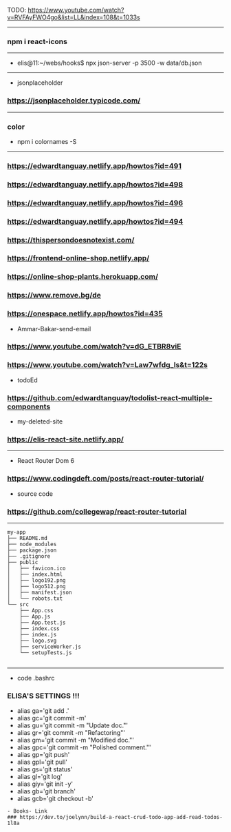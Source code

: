 TODO:
 https://www.youtube.com/watch?v=RVFAyFWO4go&list=LL&index=108&t=1033s

 ---

### npm i react-icons
---
- elis@11:~/webs/hooks$ npx json-server -p 3500 -w data/db.json
---
- jsonplaceholder
### https://jsonplaceholder.typicode.com/

---
### color
- npm i colornames -S

---
### https://edwardtanguay.netlify.app/howtos?id=491
### https://edwardtanguay.netlify.app/howtos?id=498
### https://edwardtanguay.netlify.app/howtos?id=496
### https://edwardtanguay.netlify.app/howtos?id=494
### https://thispersondoesnotexist.com/
### https://frontend-online-shop.netlify.app/
### https://online-shop-plants.herokuapp.com/
### https://www.remove.bg/de
### https://onespace.netlify.app/howtos?id=435
- Ammar-Bakar-send-email
### https://www.youtube.com/watch?v=dG_ETBR8viE
### https://www.youtube.com/watch?v=Law7wfdg_ls&t=122s
- todoEd
### https://github.com/edwardtanguay/todolist-react-multiple-components

- my-deleted-site
### https://elis-react-site.netlify.app/

---

- React Router Dom 6
### https://www.codingdeft.com/posts/react-router-tutorial/

- source code
### https://github.com/collegewap/react-router-tutorial

---

```
my-app
├── README.md
├── node_modules
├── package.json
├── .gitignore
├── public
│   ├── favicon.ico
│   ├── index.html
│   ├── logo192.png
│   ├── logo512.png
│   ├── manifest.json
│   └── robots.txt
└── src
    ├── App.css
    ├── App.js
    ├── App.test.js
    ├── index.css
    ├── index.js
    ├── logo.svg
    ├── serviceWorker.js
    └── setupTests.js
    

```
---
- code .bashrc
### ELISA'S SETTINGS !!!
- alias ga='git add .'
- alias gc='git commit -m'
- alias gu='git commit -m "Update doc."'
- alias gr='git commit -m "Refactoring"'
- alias gm='git commit -m "Modified doc."'
- alias gpc='git commit -m "Polished comment."'
- alias gp='git push'
- alias gpl='git pull'
- alias gs='git status'
- alias gl='git log'
- alias giy='git init -y'
- alias gb='git branch'
- alias gcb='git checkout -b'
```
- Books- Link
### https://dev.to/joelynn/build-a-react-crud-todo-app-add-read-todos-1l8a